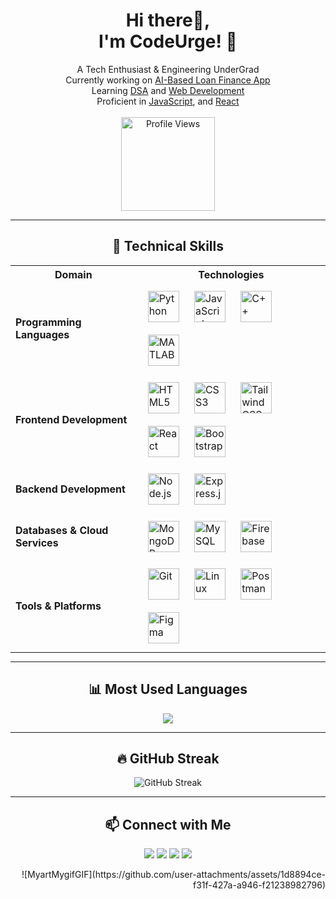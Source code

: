 <h1 align="center">Hi there👋, <br> I'm CodeUrge! 🚀</h1>

<p align="center">
  A Tech Enthusiast & Engineering UnderGrad <br>
  Currently working on <a href="#">AI-Based Loan Finance App</a> <br>
  Learning <a href="#">DSA</a> and <a href="#">Web Development</a> <br>
  Proficient in <a href="#">JavaScript</a>, and <a href="#">React</a> <br><br>
  <img src="https://komarev.com/ghpvc/?username=code-urge&label=PROFILE+VIEWS&color=orange&style=flat" width="150px" padding = "10px" alt="Profile Views">
</p>

---

<h2 align="center">📌 Technical Skills</h2>

<p align="center">
  <table style="margin: auto;">
    <tr>
      <th>Domain</th>
      <th>Technologies</th>
    </tr>
    <tr>
      <td><strong>Programming Languages</strong></td>
      <td>
        <img src="https://cdn.jsdelivr.net/gh/devicons/devicon/icons/python/python-original.svg" width="50" height="50" style="margin: 10px;" alt="Python">
        <img src="https://cdn.jsdelivr.net/gh/devicons/devicon/icons/javascript/javascript-original.svg" width="50" height="50" style="margin: 10px;" alt="JavaScript">
        <img src="https://cdn.jsdelivr.net/gh/devicons/devicon/icons/cplusplus/cplusplus-original.svg" width="50" height="50" style="margin: 10px;" alt="C++">
        <img src="https://cdn.jsdelivr.net/gh/devicons/devicon/icons/matlab/matlab-original.svg" width="50" height="50" style="margin: 10px;" alt="MATLAB">
      </td>
    </tr>
    <tr>
      <td><strong>Frontend Development</strong></td>
      <td>
        <img src="https://cdn.jsdelivr.net/gh/devicons/devicon/icons/html5/html5-original.svg" width="50" height="50" style="margin: 10px;" alt="HTML5">
        <img src="https://cdn.jsdelivr.net/gh/devicons/devicon/icons/css3/css3-original.svg" width="50" height="50" style="margin: 10px;" alt="CSS3">
        <img src="https://cdn.jsdelivr.net/gh/devicons/devicon/icons/tailwindcss/tailwindcss-original.svg" width="50" height="50" style="margin: 10px;" alt="Tailwind CSS">
        <img src="https://cdn.jsdelivr.net/gh/devicons/devicon/icons/react/react-original.svg" width="50" height="50" style="margin: 10px;" alt="React">
        <img src="https://cdn.jsdelivr.net/gh/devicons/devicon/icons/bootstrap/bootstrap-original.svg" width="50" height="50" style="margin: 10px;" alt="Bootstrap">
      </td>
    </tr>
    <tr>
      <td><strong>Backend Development</strong></td>
      <td>
        <img src="https://cdn.jsdelivr.net/gh/devicons/devicon/icons/nodejs/nodejs-original.svg" width="50" height="50" style="margin: 10px;" alt="Node.js">
        <img src="https://cdn.jsdelivr.net/gh/devicons/devicon/icons/express/express-original.svg" width="50" height="50" style="margin: 10px;" alt="Express.js">
      </td>
    </tr>
    <tr>
      <td><strong>Databases & Cloud Services</strong></td>
      <td>
        <img src="https://cdn.jsdelivr.net/gh/devicons/devicon/icons/mongodb/mongodb-original.svg" width="50" height="50" style="margin: 10px;" alt="MongoDB">
        <img src="https://cdn.jsdelivr.net/gh/devicons/devicon/icons/mysql/mysql-original.svg" width="50" height="50" style="margin: 10px;" alt="MySQL">
        <img src="https://cdn.jsdelivr.net/gh/devicons/devicon/icons/firebase/firebase-plain.svg" width="50" height="50" style="margin: 10px;" alt="Firebase">
      </td>
    </tr>
    <tr>
      <td><strong>Tools & Platforms</strong></td>
      <td>
        <img src="https://cdn.jsdelivr.net/gh/devicons/devicon/icons/git/git-original.svg" width="50" height="50" style="margin: 10px;" alt="Git">
        <img src="https://cdn.jsdelivr.net/gh/devicons/devicon/icons/linux/linux-original.svg" width="50" height="50" style="margin: 10px;" alt="Linux">
        <img src="https://cdn.jsdelivr.net/gh/devicons/devicon/icons/postman/postman-original.svg" width="50" height="50" style="margin: 10px;" alt="Postman">
        <img src="https://cdn.jsdelivr.net/gh/devicons/devicon/icons/figma/figma-original.svg" width="50" height="50" style="margin: 10px;" alt="Figma">
      </td>
    </tr>
  </table>
</p>


---

<h2 align="center">📊 Most Used Languages</h2>

<p align="center">
  <img src="https://github-readme-stats.vercel.app/api/top-langs/?username=code-urge&layout=compact&theme=radical">
</p>

---

<h2 align="center">🔥 GitHub Streak</h2>

<p align="center">
  <img src="https://github-readme-streak-stats.herokuapp.com/?user=code-urge&theme=dark&hide_border=true" alt="GitHub Streak">
</p>

---

<h2 align="center">📫 Connect with Me</h2>

<p align="center">
  <a href="#"><img src="https://img.shields.io/badge/Gmail-D14836?style=for-the-badge&logo=gmail&logoColor=white"></a>
  <a href="#"><img src="https://img.shields.io/badge/LinkedIn-0077B5?style=for-the-badge&logo=linkedin&logoColor=white"></a>
  <a href="#"><img src="https://img.shields.io/badge/Portfolio-FF5722?style=for-the-badge&logo=adobe&logoColor=white"></a>
  <a href="#"><img src="https://img.shields.io/badge/LeetCode-000000?style=for-the-badge&logo=leetcode&logoColor=yellow"></a>
</p>
<p align = "right">![MyartMygifGIF](https://github.com/user-attachments/assets/1d8894ce-f31f-427a-a946-f21238982796)</p>
